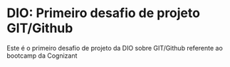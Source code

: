# DIO: Primeiro desafio de projeto GIT/Github
Este é o primeiro desafio de projeto da DIO sobre GIT/Github referente ao bootcamp da Cognizant 
